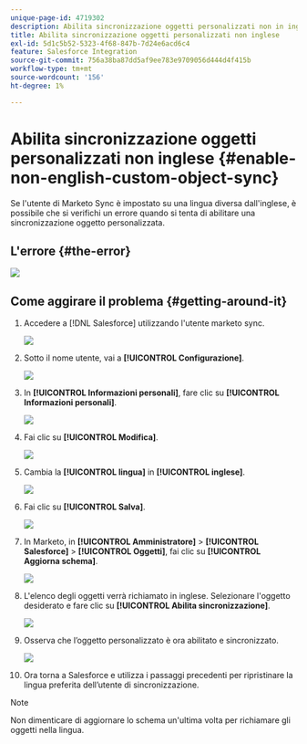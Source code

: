```yaml
---
unique-page-id: 4719302
description: Abilita sincronizzazione oggetti personalizzati non in inglese - Documentazione di Marketo - Documentazione del prodotto
title: Abilita sincronizzazione oggetti personalizzati non inglese
exl-id: 5d1c5b52-5323-4f68-847b-7d24e6acd6c4
feature: Salesforce Integration
source-git-commit: 756a38ba87dd5af9ee783e9709056d444d4f415b
workflow-type: tm+mt
source-wordcount: '156'
ht-degree: 1%

---
```


# Abilita sincronizzazione oggetti personalizzati non inglese {#enable-non-english-custom-object-sync}

Se l&#39;utente di Marketo Sync è impostato su una lingua diversa dall&#39;inglese, è possibile che si verifichi un errore quando si tenta di abilitare una sincronizzazione oggetto personalizzata.

## L&#39;errore {#the-error}

![](assets/image2014-12-10-13-3a17-3a51.png)

## Come aggirare il problema {#getting-around-it}

1. Accedere a [!DNL Salesforce] utilizzando l&#39;utente marketo sync.

   ![](assets/image2014-12-10-13-3a18-3a1.png)

1. Sotto il nome utente, vai a **[!UICONTROL Configurazione]**.

   ![](assets/image2014-12-10-13-3a18-3a11.png)

1. In **[!UICONTROL Informazioni personali]**, fare clic su **[!UICONTROL Informazioni personali]**.

   ![](assets/image2014-12-10-13-3a18-3a22.png)

1. Fai clic su **[!UICONTROL Modifica]**.

   ![](assets/image2014-12-10-13-3a18-3a32.png)

1. Cambia la **[!UICONTROL lingua]** in **[!UICONTROL inglese]**.

   ![](assets/image2014-12-10-13-3a18-3a45.png)

1. Fai clic su **[!UICONTROL Salva]**.

   ![](assets/image2014-12-10-13-3a18-3a55.png)

1. In Marketo, in **[!UICONTROL Amministratore]** > **[!UICONTROL Salesforce]** > **[!UICONTROL Oggetti]**, fai clic su **[!UICONTROL Aggiorna schema]**.

   ![](assets/image2014-12-10-13-3a19-3a6.png)

1. L&#39;elenco degli oggetti verrà richiamato in inglese. Selezionare l&#39;oggetto desiderato e fare clic su **[!UICONTROL Abilita sincronizzazione]**.

   ![](assets/image2014-12-10-13-3a19-3a16.png)

1. Osserva che l’oggetto personalizzato è ora abilitato e sincronizzato.

   ![](assets/image2014-12-10-13-3a19-3a26.png)

1. Ora torna a Salesforce e utilizza i passaggi precedenti per ripristinare la lingua preferita dell’utente di sincronizzazione.

>[!NOTE]
>
>Non dimenticare di aggiornare lo schema un&#39;ultima volta per richiamare gli oggetti nella lingua.
